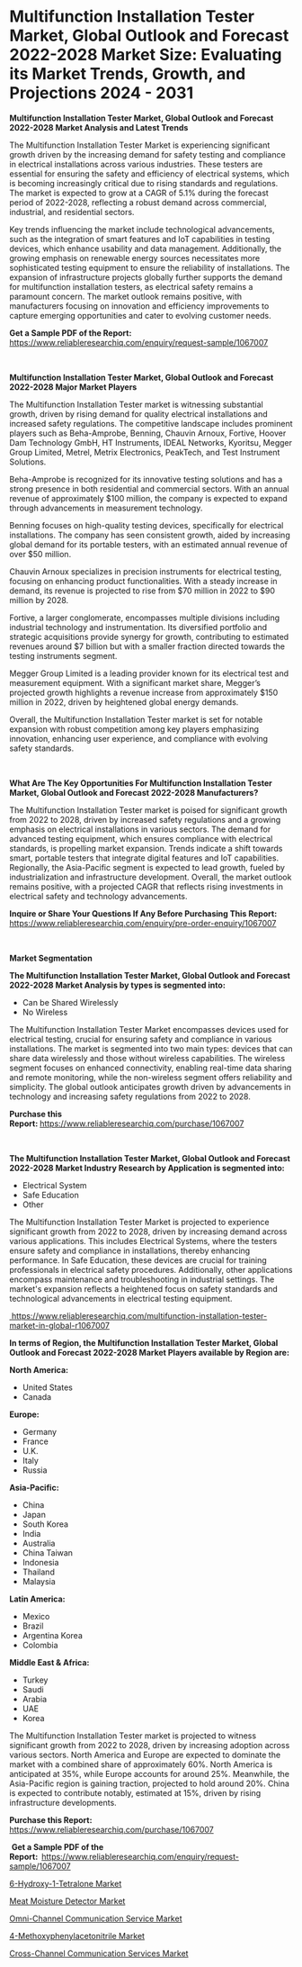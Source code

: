 <p><h1>Multifunction Installation Tester Market, Global Outlook and Forecast 2022-2028 Market Size: Evaluating its Market Trends, Growth, and Projections 2024 - 2031</h1></p><p><strong>Multifunction Installation Tester Market, Global Outlook and Forecast 2022-2028 Market Analysis and Latest Trends</strong></p>
<p><p>The Multifunction Installation Tester Market is experiencing significant growth driven by the increasing demand for safety testing and compliance in electrical installations across various industries. These testers are essential for ensuring the safety and efficiency of electrical systems, which is becoming increasingly critical due to rising standards and regulations. The market is expected to grow at a CAGR of 5.1% during the forecast period of 2022-2028, reflecting a robust demand across commercial, industrial, and residential sectors.</p><p>Key trends influencing the market include technological advancements, such as the integration of smart features and IoT capabilities in testing devices, which enhance usability and data management. Additionally, the growing emphasis on renewable energy sources necessitates more sophisticated testing equipment to ensure the reliability of installations. The expansion of infrastructure projects globally further supports the demand for multifunction installation testers, as electrical safety remains a paramount concern. The market outlook remains positive, with manufacturers focusing on innovation and efficiency improvements to capture emerging opportunities and cater to evolving customer needs.</p></p>
<p><strong>Get a Sample PDF of the Report:&nbsp;</strong> <a href="https://www.reliableresearchiq.com/enquiry/request-sample/1067007?utm_campaign=1106&utm_medium=2&utm_source=Github&utm_content=ia&utm_term=11102024&utm_id=multifunction-installation-tester-market-global-outlook-and-forecast-2022-2028">https://www.reliableresearchiq.com/enquiry/request-sample/1067007</a></p>
<p>&nbsp;</p>
<p><strong>Multifunction Installation Tester Market, Global Outlook and Forecast 2022-2028 Major Market Players</strong></p>
<p><p>The Multifunction Installation Tester market is witnessing substantial growth, driven by rising demand for quality electrical installations and increased safety regulations. The competitive landscape includes prominent players such as Beha-Amprobe, Benning, Chauvin Arnoux, Fortive, Hoover Dam Technology GmbH, HT Instruments, IDEAL Networks, Kyoritsu, Megger Group Limited, Metrel, Metrix Electronics, PeakTech, and Test Instrument Solutions.</p><p>Beha-Amprobe is recognized for its innovative testing solutions and has a strong presence in both residential and commercial sectors. With an annual revenue of approximately $100 million, the company is expected to expand through advancements in measurement technology. </p><p>Benning focuses on high-quality testing devices, specifically for electrical installations. The company has seen consistent growth, aided by increasing global demand for its portable testers, with an estimated annual revenue of over $50 million.</p><p>Chauvin Arnoux specializes in precision instruments for electrical testing, focusing on enhancing product functionalities. With a steady increase in demand, its revenue is projected to rise from $70 million in 2022 to $90 million by 2028.</p><p>Fortive, a larger conglomerate, encompasses multiple divisions including industrial technology and instrumentation. Its diversified portfolio and strategic acquisitions provide synergy for growth, contributing to estimated revenues around $7 billion but with a smaller fraction directed towards the testing instruments segment.</p><p>Megger Group Limited is a leading provider known for its electrical test and measurement equipment. With a significant market share, Megger’s projected growth highlights a revenue increase from approximately $150 million in 2022, driven by heightened global energy demands.</p><p>Overall, the Multifunction Installation Tester market is set for notable expansion with robust competition among key players emphasizing innovation, enhancing user experience, and compliance with evolving safety standards.</p></p>
<p>&nbsp;</p>
<p><strong>What Are The Key Opportunities For Multifunction Installation Tester Market, Global Outlook and Forecast 2022-2028 Manufacturers?</strong></p>
<p><p>The Multifunction Installation Tester market is poised for significant growth from 2022 to 2028, driven by increased safety regulations and a growing emphasis on electrical installations in various sectors. The demand for advanced testing equipment, which ensures compliance with electrical standards, is propelling market expansion. Trends indicate a shift towards smart, portable testers that integrate digital features and IoT capabilities. Regionally, the Asia-Pacific segment is expected to lead growth, fueled by industrialization and infrastructure development. Overall, the market outlook remains positive, with a projected CAGR that reflects rising investments in electrical safety and technology advancements.</p></p>
<p><strong>Inquire or Share Your Questions If Any Before Purchasing This Report:</strong> <a href="https://www.reliableresearchiq.com/enquiry/pre-order-enquiry/1067007?utm_campaign=1106&utm_medium=2&utm_source=Github&utm_content=ia&utm_term=11102024&utm_id=multifunction-installation-tester-market-global-outlook-and-forecast-2022-2028">https://www.reliableresearchiq.com/enquiry/pre-order-enquiry/1067007</a></p>
<p>&nbsp;</p>
<p><strong>Market Segmentation</strong></p>
<p><strong>The Multifunction Installation Tester Market, Global Outlook and Forecast 2022-2028 Market Analysis by types is segmented into:</strong></p>
<p><ul><li>Can be Shared Wirelessly</li><li>No Wireless</li></ul></p>
<p><p>The Multifunction Installation Tester Market encompasses devices used for electrical testing, crucial for ensuring safety and compliance in various installations. The market is segmented into two main types: devices that can share data wirelessly and those without wireless capabilities. The wireless segment focuses on enhanced connectivity, enabling real-time data sharing and remote monitoring, while the non-wireless segment offers reliability and simplicity. The global outlook anticipates growth driven by advancements in technology and increasing safety regulations from 2022 to 2028.</p></p>
<p><strong>Purchase this Report:&nbsp;</strong><a href="https://www.reliableresearchiq.com/purchase/1067007?utm_campaign=1106&utm_medium=2&utm_source=Github&utm_content=ia&utm_term=11102024&utm_id=multifunction-installation-tester-market-global-outlook-and-forecast-2022-2028">https://www.reliableresearchiq.com/purchase/1067007</a></p>
<p>&nbsp;</p>
<p><strong>The Multifunction Installation Tester Market, Global Outlook and Forecast 2022-2028 Market Industry Research by Application is segmented into:</strong></p>
<p><ul><li>Electrical System</li><li>Safe Education</li><li>Other</li></ul></p>
<p><p>The Multifunction Installation Tester Market is projected to experience significant growth from 2022 to 2028, driven by increasing demand across various applications. This includes Electrical Systems, where the testers ensure safety and compliance in installations, thereby enhancing performance. In Safe Education, these devices are crucial for training professionals in electrical safety procedures. Additionally, other applications encompass maintenance and troubleshooting in industrial settings. The market's expansion reflects a heightened focus on safety standards and technological advancements in electrical testing equipment.</p></p>
<p><a href="https://www.reliableresearchiq.com/multifunction-installation-tester-market-in-global-r1067007?utm_campaign=1106&utm_medium=2&utm_source=Github&utm_content=ia&utm_term=11102024&utm_id=multifunction-installation-tester-market-global-outlook-and-forecast-2022-2028">&nbsp;https://www.reliableresearchiq.com/multifunction-installation-tester-market-in-global-r1067007</a></p>
<p><strong>In terms of Region, the Multifunction Installation Tester Market, Global Outlook and Forecast 2022-2028 Market Players available by Region are:</strong></p>
<p>
    <p> <strong> North America: </strong>
        <ul>
            <li>United States</li>
            <li>Canada</li>
        </ul>
        </p> 
    <p> <strong> Europe: </strong>
        <ul>
            <li>Germany</li>
            <li>France</li>
            <li>U.K.</li>
            <li>Italy</li>
            <li>Russia</li>
        </ul>
        </p> 
    <p> <strong> Asia-Pacific: </strong>
        <ul>
            <li>China</li>
            <li>Japan</li>
            <li>South Korea</li>
            <li>India</li>
            <li>Australia</li>
            <li>China Taiwan</li>
            <li>Indonesia</li>
            <li>Thailand</li>
            <li>Malaysia</li>
        </ul>
        </p> 
    <p> <strong> Latin America: </strong>
        <ul>
            <li>Mexico</li>
            <li>Brazil</li>
            <li>Argentina Korea</li>
            <li>Colombia</li>
        </ul>
        </p> 
    <p> <strong> Middle East & Africa: </strong>
        <ul>
            <li>Turkey</li>
            <li>Saudi</li>
            <li>Arabia</li>
            <li>UAE</li>
            <li>Korea</li>
        </ul>
    </p>
    </p>
<p><p>The Multifunction Installation Tester market is projected to witness significant growth from 2022 to 2028, driven by increasing adoption across various sectors. North America and Europe are expected to dominate the market with a combined share of approximately 60%. North America is anticipated at 35%, while Europe accounts for around 25%. Meanwhile, the Asia-Pacific region is gaining traction, projected to hold around 20%. China is expected to contribute notably, estimated at 15%, driven by rising infrastructure developments.</p></p>
<p><strong>Purchase this Report: </strong><a href="https://www.reliableresearchiq.com/purchase/1067007?utm_campaign=1106&utm_medium=2&utm_source=Github&utm_content=ia&utm_term=11102024&utm_id=multifunction-installation-tester-market-global-outlook-and-forecast-2022-2028">https://www.reliableresearchiq.com/purchase/1067007</a></p>
<p>&nbsp;<strong>Get a Sample PDF of the Report:&nbsp;&nbsp;</strong><a href="https://www.reliableresearchiq.com/enquiry/request-sample/1067007?utm_campaign=1106&utm_medium=2&utm_source=Github&utm_content=ia&utm_term=11102024&utm_id=multifunction-installation-tester-market-global-outlook-and-forecast-2022-2028">https://www.reliableresearchiq.com/enquiry/request-sample/1067007</a></p>
<p><strong></strong></p>
<p><p><a href="https://www.linkedin.com/pulse/global-6-hydroxy-1-tetralone-market-share-growth-opportunities-shwuf?utm_campaign=1106&utm_medium=2&utm_source=Github&utm_content=ia&utm_term=11102024&utm_id=multifunction-installation-tester-market-global-outlook-and-forecast-2022-2028">6-Hydroxy-1-Tetralone Market</a></p><p><a href="https://www.linkedin.com/pulse/shaping-forces-meat-moisture-detector-market-applications-mvtxc?utm_campaign=1106&utm_medium=2&utm_source=Github&utm_content=ia&utm_term=11102024&utm_id=multifunction-installation-tester-market-global-outlook-and-forecast-2022-2028">Meat Moisture Detector Market</a></p><p><a href="https://issuu.com/reportprime-2/docs/omni-channel-communication-service-_69e0e750513d8a?utm_campaign=1106&utm_medium=2&utm_source=Github&utm_content=ia&utm_term=11102024&utm_id=multifunction-installation-tester-market-global-outlook-and-forecast-2022-2028">Omni-Channel Communication Service Market</a></p><p><a href="https://www.linkedin.com/pulse/4-methoxyphenylacetonitrile-market-global-regional-analysis-j1kkf?utm_campaign=1106&utm_medium=2&utm_source=Github&utm_content=ia&utm_term=11102024&utm_id=multifunction-installation-tester-market-global-outlook-and-forecast-2022-2028">4-Methoxyphenylacetonitrile Market</a></p><p><a href="https://issuu.com/reportprime-2/docs/cross-channel-communication-service_6395b9efca1a22?utm_campaign=1106&utm_medium=2&utm_source=Github&utm_content=ia&utm_term=11102024&utm_id=multifunction-installation-tester-market-global-outlook-and-forecast-2022-2028">Cross-Channel Communication Services Market</a></p></p>